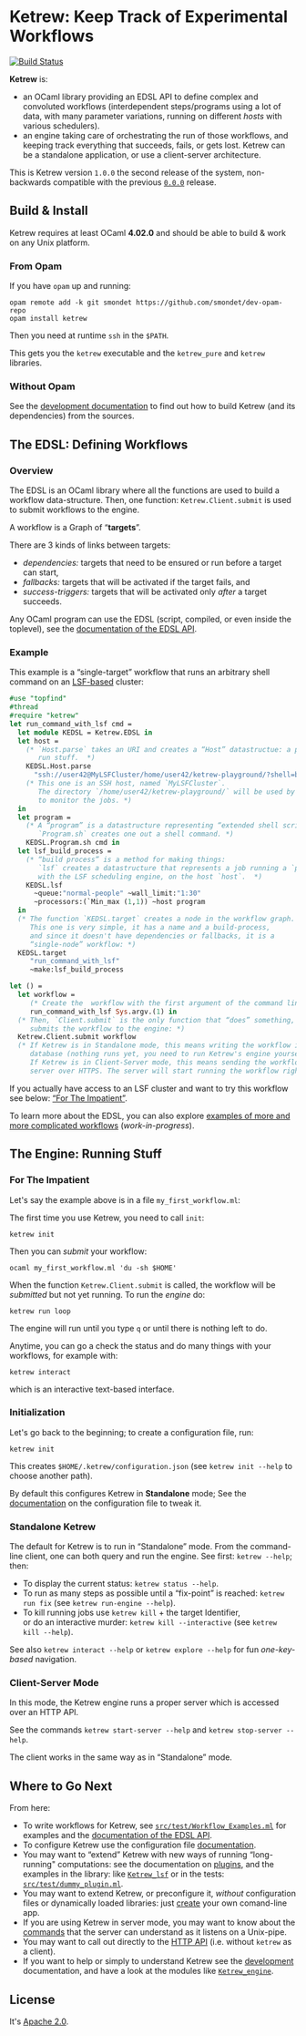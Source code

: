 Ketrew: Keep Track of Experimental Workflows
============================================

[![Build Status](https://travis-ci.org/hammerlab/ketrew.svg?branch=master)](https://travis-ci.org/hammerlab/ketrew)

**Ketrew** is:

- an OCaml library providing an EDSL API to define complex and convoluted
workflows (interdependent steps/programs using a lot of data, with many
parameter variations, running on different *hosts* with various schedulers).
- an engine taking care of orchestrating the run of those workflows,
and keeping track everything that succeeds, fails, or gets lost.
Ketrew can be a standalone application, or use a client-server architecture.

This is Ketrew version `1.0.0` the second release of the system, non-backwards
compatible with the previous
[`0.0.0`](http://seb.mondet.org/software/ketrew/doc.0.0.0/index.html) release.

Build & Install
---------------

Ketrew requires at least OCaml **4.02.0** and should be able to build & work on
any Unix platform.

### From Opam

If you have `opam` up and running:

    opam remote add -k git smondet https://github.com/smondet/dev-opam-repo
    opam install ketrew

Then you need at runtime `ssh` in the `$PATH`.

This gets you the `ketrew` executable and the `ketrew_pure` and `ketrew`
libraries.

### Without Opam

See the [development documentation](src/doc/Developer_Documentation.md) to find
out how to build Ketrew (and its dependencies) from the sources.


The EDSL: Defining Workflows
----------------------------

### Overview

The EDSL is an OCaml library where all the functions are used to build a
workflow data-structure. Then, one function: `Ketrew.Client.submit` is used to
submit workflows to the engine.

A workflow is a Graph of “**targets**”.

There are 3 kinds of links between targets:

- *dependencies:* targets that need to be ensured or
run before a target can start,
- *fallbacks:* targets that will be activated
if the target fails, and
- *success-triggers:* targets that will be activated only *after* a target
succeeds.

Any OCaml program can use the EDSL (script, compiled, or even inside the
toplevel), see the [documentation of the EDSL API](src/lib/ketrew_edsl.mli).


### Example

This example is a “single-target” workflow that runs an arbitrary shell command
on an [LSF-based](http://en.wikipedia.org/wiki/Platform_LSF) cluster:

```ocaml
#use "topfind"
#thread
#require "ketrew"
let run_command_with_lsf cmd =
  let module KEDSL = Ketrew.EDSL in
  let host =
    (* `Host.parse` takes an URI and creates a “Host” datastructue: a place to
       run stuff.  *)
    KEDSL.Host.parse
      "ssh://user42@MyLSFCluster/home/user42/ketrew-playground/?shell=bash"
    (* This one is an SSH host, named `MyLSFCluster`.
       The directory `/home/user42/ketrew-playground/` will be used by Ketrew
       to monitor the jobs. *)
  in
  let program =
    (* A “program” is a datastructure representing “extended shell scripts”.
       `Program.sh` creates one out a shell command. *)
    KEDSL.Program.sh cmd in
  let lsf_build_process =
    (* “build process” is a method for making things:
       `lsf` creates a datastructure that represents a job running a `program`
       with the LSF scheduling engine, on the host `host`.  *)
    KEDSL.lsf
      ~queue:"normal-people" ~wall_limit:"1:30"
      ~processors:(`Min_max (1,1)) ~host program
  in
  (* The function `KEDSL.target` creates a node in the workflow graph.
     This one is very simple, it has a name and a build-process,
     and since it doesn't have dependencies or fallbacks, it is a
     “single-node” workflow: *)
  KEDSL.target
     "run_command_with_lsf"
     ~make:lsf_build_process

let () =
  let workflow =
     (* Create the  workflow with the first argument of the command line: *)
     run_command_with_lsf Sys.argv.(1) in
  (* Then, `Client.submit` is the only function that “does” something, it
     submits the workflow to the engine: *)
  Ketrew.Client.submit workflow
  (* If Ketrew is in Standalone mode, this means writing the workflow in the
     database (nothing runs yet, you need to run Ketrew's engine yourself).
     If Ketrew is in Client-Server mode, this means sending the workflow to the
     server over HTTPS. The server will start running the workflow right away.  *)
```

If you actually have access to an LSF cluster and want to try this workflow see
below: [“For The Impatient”](#ForTheImpatient).

To learn more about the EDSL, you can also explore [examples of more and more
complicated workflows](src/test/Workflow_Examples.ml) (*work-in-progress*).

The Engine: Running Stuff
-------------------------

### For The Impatient

Let's say the example above is in a file `my_first_workflow.ml`:

The first time you use Ketrew, you need to call `init`:

    ketrew init

Then you can *submit* your workflow:

    ocaml my_first_workflow.ml 'du -sh $HOME'

When the function `Ketrew.Client.submit` is called, the workflow will be
*submitted* but not yet running. To run the *engine* do:

    ketrew run loop

The engine will run until you type `q` or until there is nothing left to do.

Anytime, you can go a check the status and do many things with your
workflows, for example with:

    ketrew interact

which is an interactive text-based interface.

### Initialization

Let's go back to the beginning; to create a configuration file, run:

    ketrew init

This creates `$HOME/.ketrew/configuration.json` (see `ketrew init --help` to
choose another path).

By default this configures Ketrew in **Standalone** mode;
See the [documentation](src/doc/The_Configuration_File.md)
on the configuration file to tweak it.

### Standalone Ketrew

The default for Ketrew is to run in “Standalone” mode.
From the command-line client, one can both query and run the engine.  See
first: `ketrew --help`; then:

- To display the current status: `ketrew status --help`.
- To run as many steps as possible until a “fix-point” is reached:
`ketrew run fix` (see `ketrew run-engine --help`).
- To kill running jobs use `ketrew kill` + the target Identifier,<br/>
or do an interactive murder: `ketrew kill --interactive`
(see `ketrew kill --help`).

See also `ketrew interact --help` or `ketrew explore --help` for fun
*one-key-based* navigation.

### Client-Server Mode

In this mode, the Ketrew engine runs a proper server which is
accessed over an HTTP API.

See the commands `ketrew start-server --help`
and `ketrew stop-server --help`.

The client works in the same way as in “Standalone” mode.

Where to Go Next
----------------

From here:

- To write workflows for Ketrew,
see [`src/test/Workflow_Examples.ml`](src/test/Workflow_Examples.ml) for
examples and the [documentation of the EDSL API](src/lib/ketrew_edsl.mli).
- To configure Ketrew use the configuration file
[documentation](src/doc/The_Configuration_File.md).
- You may want to “extend” Ketrew with new ways of running “long-running"
computations:  see the documentation on
[plugins](src/doc/Long-Running_Plugins.md),
and the examples in the library:
like [`Ketrew_lsf`](src/lib/ketrew_lsf.mli) or in the tests:
[`src/test/dummy_plugin.ml`](src/test/dummy_plugin.ml).
- You may want to extend Ketrew, or preconfigure it, *without* configuration
files or dynamically loaded libraries: just
[create](src/doc/Alternative_CLI_Application.md) your own comand-line app.
- If you are using Ketrew in server mode, you may want to know about the
[commands](src/doc/Server_Commands.md) that the server can understand as it
listens on a Unix-pipe.
- You may want to call out directly to the [HTTP API](src/doc/The_HTTP_API.md)
(i.e. without `ketrew` as a client).
- If you want to help or simply to understand Ketrew
see the [development](src/doc/Developer_Documentation.md)
documentation, and have a look at the modules
like [`Ketrew_engine`](src/lib/ketrew_engine.mli).

License
-------

It's [Apache 2.0](http://www.apache.org/licenses/LICENSE-2.0).



